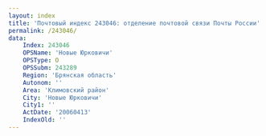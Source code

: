 ```yaml
---
layout: index
title: 'Почтовый индекс 243046: отделение почтовой связи Почты России'
permalink: /243046/
data:
    Index: 243046
    OPSName: 'Новые Юрковичи'
    OPSType: О
    OPSSubm: 243289
    Region: 'Брянская область'
    Autonom: ''
    Area: 'Климовский район'
    City: 'Новые Юрковичи'
    City1: ''
    ActDate: '20060413'
    IndexOld: ''
---
```

